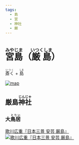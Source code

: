 ```yaml
---
tags:
  - 島
  - 宮
  - 神社
  - 厳
---
```


# <ruby>宮島<rt>みやじま</rt></ruby>（<ruby>厳島<rt>いつくしま</rt></ruby>）

<ruby>斎く<rt>いつく</rt></ruby> + <ruby>島<rt>しま</rt></ruby>

[![map](https://upload.wikimedia.org/wikipedia/commons/d/dd/Itsukushima-island.png)](https://ja.wikipedia.org/wiki/厳島)

## 厳島<ruby>神社<rt>じんじゃ</rt></ruby>

### 大<ruby>鳥居<rt>とりい</rt></ruby>

[歌川広重『日本三景 安芸 厳島』<br>![歌川広重『日本三景 安芸 厳島』](https://upload.wikimedia.org/wikipedia/commons/thumb/e/ee/Brooklyn_Museum_-_Itsukushima_in_Aki_Province_-_Utagawa_Hiroshige_%28Ando%29.jpg/180px-Brooklyn_Museum_-_Itsukushima_in_Aki_Province_-_Utagawa_Hiroshige_%28Ando%29.jpg)](https://ja.wikipedia.org/wiki/厳島)


